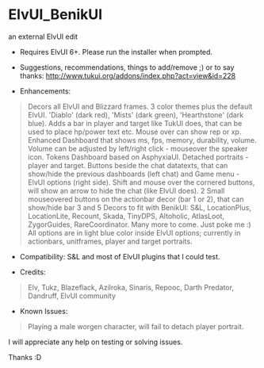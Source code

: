 ElvUI_BenikUI
=============
an external ElvUI edit

- Requires ElvUI 6+. Please run the installer when prompted.

- Suggestions, recommendations, things to add/remove ;) or to say thanks: http://www.tukui.org/addons/index.php?act=view&id=228

- Enhancements:
> Decors all ElvUI and Blizzard frames.
> 3 color themes plus the default ElvUI. 'Diablo' (dark red), 'Mists' (dark green), 'Hearthstone' (dark blue).
> Adds a bar in player and target like TukUI does, that can be used to place hp/power text etc. Mouse over can show rep or xp.
> Enhanced Dashboard that shows ms, fps, memory, durability, volume. Volume can be adjusted by left/right click - mouseover the speaker icon.
> Tokens Dashboard based on AsphyxiaUI.
> Detached portraits - player and target.
> Buttons beside the chat datatexts, that can show/hide the previous dashboards (left chat) and Game menu - ElvUI options (right side). Shift and mouse over the cornered buttons, will show an arrow to hide the chat (like ElvUI does).
> 2 Small mouseovered buttons on the actionbar decor (bar 1 or 2), that can show/hide bar 3 and 5
> Decors to fit with BenikUI: S&L, LocationPlus, LocationLite, Recount, Skada, TinyDPS, Altoholic, AtlasLoot, ZygorGuides, RareCoordinator. Many more to come. Just poke me :)
> All options are in light blue color inside ElvUI options; currently in actionbars, unitframes, player and target portraits. 

- Compatibility:
S&L and most of ElvUI plugins that I could test.

- Credits:
> Elv, Tukz, Blazeflack, Azilroka, Sinaris, Repooc, Darth Predator, Dandruff, ElvUI community

- Known Issues:
> Playing a male worgen character, will fail to detach player portrait.

I will appreciate any help on testing or solving issues.

Thanks :D 
